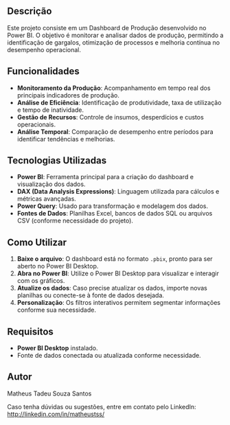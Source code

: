 <h2>Descrição</h2>
<p>Este projeto consiste em um Dashboard de Produção desenvolvido no Power BI. O objetivo é monitorar e analisar dados de produção, permitindo a identificação de gargalos, otimização de processos e melhoria contínua no desempenho operacional.</p>

<h2>Funcionalidades</h2>
<ul>
    <li><strong>Monitoramento da Produção</strong>: Acompanhamento em tempo real dos principais indicadores de produção.</li>
    <li><strong>Análise de Eficiência</strong>: Identificação de produtividade, taxa de utilização e tempo de inatividade.</li>
    <li><strong>Gestão de Recursos</strong>: Controle de insumos, desperdícios e custos operacionais.</li>
    <li><strong>Análise Temporal</strong>: Comparação de desempenho entre períodos para identificar tendências e melhorias.</li>
</ul>

<h2>Tecnologias Utilizadas</h2>
<ul>
    <li><strong>Power BI</strong>: Ferramenta principal para a criação do dashboard e visualização dos dados.</li>
    <li><strong>DAX (Data Analysis Expressions)</strong>: Linguagem utilizada para cálculos e métricas avançadas.</li>
    <li><strong>Power Query</strong>: Usado para transformação e modelagem dos dados.</li>
    <li><strong>Fontes de Dados</strong>: Planilhas Excel, bancos de dados SQL ou arquivos CSV (conforme necessidade do projeto).</li>
</ul>

<h2>Como Utilizar</h2>
<ol>
    <li><strong>Baixe o arquivo</strong>: O dashboard está no formato <code>.pbix</code>, pronto para ser aberto no Power BI Desktop.</li>
    <li><strong>Abra no Power BI</strong>: Utilize o Power BI Desktop para visualizar e interagir com os gráficos.</li>
    <li><strong>Atualize os dados</strong>: Caso precise atualizar os dados, importe novas planilhas ou conecte-se à fonte de dados desejada.</li>
    <li><strong>Personalização</strong>: Os filtros interativos permitem segmentar informações conforme sua necessidade.</li>
</ol>

<h2>Requisitos</h2>
<ul>
    <li><strong>Power BI Desktop</strong> instalado.</li>
    <li>Fonte de dados conectada ou atualizada conforme necessidade.</li>
</ul>

<h2>Autor</h2>
<p>Matheus Tadeu Souza Santos</p>
<p>Caso tenha dúvidas ou sugestões, entre em contato pelo LinkedIn: <a href="http://linkedin.com/in/matheustss/" target="_blank">http://linkedin.com/in/matheustss/</a></p>
